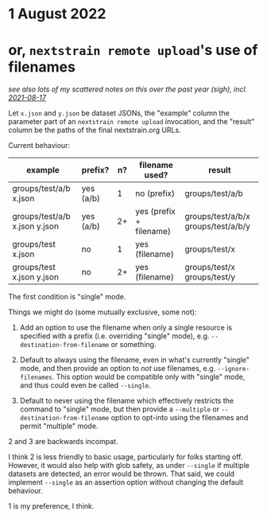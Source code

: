 # 1 August 2022
# or, `nextstrain remote upload`'s use of filenames

_see also lots of my scattered notes on this over the past year (sigh), incl. [2021-08-17](2021-08-17.md)_

Let `x.json` and `y.json` be dataset JSONs, the "example" column the parameter
part of an `nextstrain remote upload` invocation, and the "result" column be
the paths of the final nextstrain.org URLs.

Current behaviour:


example                       | prefix?   | n? | filename used?           | result
----------------------------- | --------- | -- | ------------------------ | -------------------------------------
groups/test/a/b x.json        | yes (a/b) | 1  | no  (prefix)             | groups/test/a/b
groups/test/a/b x.json y.json | yes (a/b) | 2+ | yes (prefix + filename)  | groups/test/a/b/x groups/test/a/b/y
groups/test x.json            | no        | 1  | yes (filename)           | groups/test/x
groups/test x.json y.json     | no        | 2+ | yes (filename)           | groups/test/x groups/test/y


The first condition is "single" mode.


Things we might do (some mutually exclusive, some not):

1. Add an option to use the filename when only a single resource is specified
   with a prefix (i.e. overriding "single" mode), e.g.
   `--destination-from-filename` or something.

2. Default to always using the filename, even in what's currently "single"
   mode, and then provide an option to *not* use filenames, e.g.
   `--ignore-filenames`.  This option would be compatible only with "single"
   mode, and thus could even be called `--single`.

3. Default to never using the filename which effectively restricts the command
   to "single" mode, but then provide a `--multiple` or
   `--destination-from-filename` option to opt-into using the filenames and
   permit "multiple" mode.


2 and 3 are backwards incompat.

I think 2 is less friendly to basic usage, particularly for folks starting off.
However, it would also help with glob safety, as under `--single` if multiple
datasets are detected, an error would be thrown.  That said, we could implement
`--single` as an assertion option without changing the default behaviour.

1 is my preference, I think.
